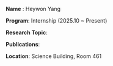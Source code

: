 **Name**   : Heywon Yang

**Program**: Internship (2025.10 ~ Present)

**Research Topic**:

**Publications**:

**Location**: Science Building, Room 461
